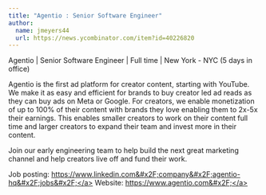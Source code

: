 ```yaml
---
title: "Agentio : Senior Software Engineer"
author:
  name: jmeyers44
  url: https://news.ycombinator.com/item?id=40226820
---
```

Agentio | Senior Software Engineer | Full time | New York - NYC (5 days in office)

Agentio is the first ad platform for creator content, starting with YouTube. We make it as easy and efficient for brands to buy creator led ad reads as they can buy ads on Meta or Google. For creators, we enable monetization of up to 100% of their content with brands they love enabling them to 2x-5x their earnings. This enables smaller creators to work on their content full time and larger creators to expand their team and invest more in their content.

Join our early engineering team to help build the next great marketing channel and help creators live off and fund their work.

Job posting: <a href="https:&#x2F;&#x2F;www.linkedin.com&#x2F;company&#x2F;agentio-hq&#x2F;jobs&#x2F;" rel="nofollow">https:&#x2F;&#x2F;www.linkedin.com&#x2F;company&#x2F;agentio-hq&#x2F;jobs&#x2F;</a>
Website: <a href="https:&#x2F;&#x2F;www.agentio.com&#x2F;" rel="nofollow">https:&#x2F;&#x2F;www.agentio.com&#x2F;</a>
